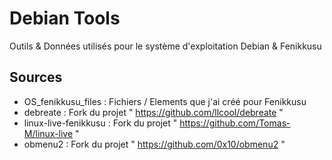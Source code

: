 # Debian Tools
Outils & Données utilisés pour le système d'exploitation Debian & Fenikkusu

## Sources

- OS_fenikkusu_files : Fichiers / Elements que j'ai créé pour Fenikkusu
- debreate : Fork du projet " https://github.com/llcool/debreate "
- linux-live-fenikkusu : Fork du projet " https://github.com/Tomas-M/linux-live "
- obmenu2 : Fork du projet " https://github.com/0x10/obmenu2 "
